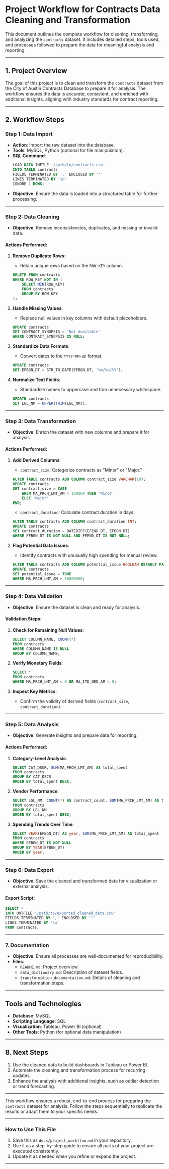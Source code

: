 # Project Workflow for Contracts Data Cleaning and Transformation

This document outlines the complete workflow for cleaning, transforming, and analyzing the `contracts` dataset. It includes detailed steps, tools used, and processes followed to prepare the data for meaningful analysis and reporting.

---

## **1. Project Overview**
The goal of this project is to clean and transform the `contracts` dataset from the City of Austin Contracts Database to prepare it for analysis. The workflow ensures the data is accurate, consistent, and enriched with additional insights, aligning with industry standards for contract reporting.

---

## **2. Workflow Steps**

### **Step 1: Data Import**
- **Action**: Import the raw dataset into the database.
- **Tools**: MySQL, Python (optional for file manipulation).
- **SQL Command**:
  ```sql
  LOAD DATA INFILE '/path/to/contracts.csv'
  INTO TABLE contracts
  FIELDS TERMINATED BY ',' ENCLOSED BY '"'
  LINES TERMINATED BY '\n'
  IGNORE 1 ROWS;

- **Objective**: Ensure the data is loaded into a structured table for further processing.

---

### **Step 2: Data Cleaning**
- **Objective**: Remove inconsistencies, duplicates, and missing or invalid data.

#### **Actions Performed**:
1. **Remove Duplicate Rows**:
   - Retain unique rows based on the `ROW_KEY` column.
   ```sql
   DELETE FROM contracts
   WHERE ROW_KEY NOT IN (
       SELECT MIN(ROW_KEY)
       FROM contracts
       GROUP BY ROW_KEY
   );
   ```

2. **Handle Missing Values**:
   - Replace null values in key columns with default placeholders.
   ```sql
   UPDATE contracts
   SET CONTRACT_SYNOPSIS = 'Not Available'
   WHERE CONTRACT_SYNOPSIS IS NULL;
   ```

3. **Standardize Data Formats**:
   - Convert dates to the `YYYY-MM-DD` format.
   ```sql
   UPDATE contracts
   SET EFBGN_DT = STR_TO_DATE(EFBGN_DT, '%m/%d/%Y');
   ```

4. **Normalize Text Fields**:
   - Standardize names to uppercase and trim unnecessary whitespace.
   ```sql
   UPDATE contracts
   SET LGL_NM = UPPER(TRIM(LGL_NM));
   ```

---

### **Step 3: Data Transformation**
- **Objective**: Enrich the dataset with new columns and prepare it for analysis.

#### **Actions Performed**:
1. **Add Derived Columns**:
   - `contract_size`: Categorize contracts as "Minor" or "Major."
   ```sql
   ALTER TABLE contracts ADD COLUMN contract_size VARCHAR(10);
   UPDATE contracts
   SET contract_size = CASE
       WHEN MA_PRCH_LMT_AM < 100000 THEN 'Minor'
       ELSE 'Major'
   END;
   ```

   - `contract_duration`: Calculate contract duration in days.
   ```sql
   ALTER TABLE contracts ADD COLUMN contract_duration INT;
   UPDATE contracts
   SET contract_duration = DATEDIFF(EFEND_DT, EFBGN_DT)
   WHERE EFBGN_DT IS NOT NULL AND EFEND_DT IS NOT NULL;
   ```

2. **Flag Potential Data Issues**:
   - Identify contracts with unusually high spending for manual review.
   ```sql
   ALTER TABLE contracts ADD COLUMN potential_issue BOOLEAN DEFAULT FALSE;
   UPDATE contracts
   SET potential_issue = TRUE
   WHERE MA_PRCH_LMT_AM > 10000000;
   ```

---

### **Step 4: Data Validation**
- **Objective**: Ensure the dataset is clean and ready for analysis.

#### **Validation Steps**:
1. **Check for Remaining Null Values**:
   ```sql
   SELECT COLUMN_NAME, COUNT(*)
   FROM contracts
   WHERE COLUMN_NAME IS NULL
   GROUP BY COLUMN_NAME;
   ```

2. **Verify Monetary Fields**:
   ```sql
   SELECT *
   FROM contracts
   WHERE MA_PRCH_LMT_AM < 0 OR MA_ITD_ORD_AM < 0;
   ```

3. **Inspect Key Metrics**:
   - Confirm the validity of derived fields (`contract_size`, `contract_duration`).

---

### **Step 5: Data Analysis**
- **Objective**: Generate insights and prepare data for reporting.

#### **Actions Performed**:
1. **Category-Level Analysis**:
   ```sql
   SELECT CAT_DSCR, SUM(MA_PRCH_LMT_AM) AS total_spent
   FROM contracts
   GROUP BY CAT_DSCR
   ORDER BY total_spent DESC;
   ```

2. **Vendor Performance**:
   ```sql
   SELECT LGL_NM, COUNT(*) AS contract_count, SUM(MA_PRCH_LMT_AM) AS total_spent
   FROM contracts
   GROUP BY LGL_NM
   ORDER BY total_spent DESC;
   ```

3. **Spending Trends Over Time**:
   ```sql
   SELECT YEAR(EFBGN_DT) AS year, SUM(MA_PRCH_LMT_AM) AS total_spent
   FROM contracts
   WHERE EFBGN_DT IS NOT NULL
   GROUP BY YEAR(EFBGN_DT)
   ORDER BY year;
   ```

---

### **Step 6: Data Export**
- **Objective**: Save the cleaned and transformed data for visualization or external analysis.

#### **Export Script**:
```sql
SELECT *
INTO OUTFILE '/path/to/exported_cleaned_data.csv'
FIELDS TERMINATED BY ',' ENCLOSED BY '"'
LINES TERMINATED BY '\n'
FROM contracts;
```

---

### **7. Documentation**
- **Objective**: Ensure all processes are well-documented for reproducibility.
- **Files**:
  - `README.md`: Project overview.
  - `data_dictionary.md`: Description of dataset fields.
  - `transformation_documentation.md`: Details of cleaning and transformation steps.

---

## **Tools and Technologies**
- **Database**: MySQL
- **Scripting Language**: SQL
- **Visualization**: Tableau, Power BI (optional)
- **Other Tools**: Python (for optional data manipulation)

---

## **8. Next Steps**
1. Use the cleaned data to build dashboards in Tableau or Power BI.
2. Automate the cleaning and transformation process for recurring updates.
3. Enhance the analysis with additional insights, such as outlier detection or trend forecasting.

---

This workflow ensures a robust, end-to-end process for preparing the `contracts` dataset for analysis. Follow the steps sequentially to replicate the results or adapt them to your specific needs.

---

### **How to Use This File**
1. Save this as `docs/project_workflow.md` in your repository.
2. Use it as a step-by-step guide to ensure all parts of your project are executed consistently.
3. Update it as needed when you refine or expand the project.
***